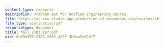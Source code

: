 ```yaml
---
content_type: resource
description: Problem set for Unified Engineering course.
file: https://ol-ocw-studio-app-production.s3.amazonaws.com/courses/16-01-unified-engineering-i-ii-iii-iv-fall-2005-spring-2006/0b69d3502388280942253bfba5e828f7_fall_2003_sp7.pdf
file_type: application/pdf
resourcetype: Document
title: fall_2003_sp7.pdf
uid: 0b69d350-2388-2809-4225-3bfba5e828f7
---
```

